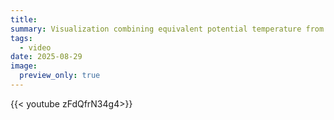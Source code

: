 ```yaml
---
title:
summary: Visualization combining equivalent potential temperature from ERA5 and precipitable water from MIMIC.
tags:
  - video
date: 2025-08-29
image:
  preview_only: true
---
```

{{< youtube zFdQfrN34g4>}}